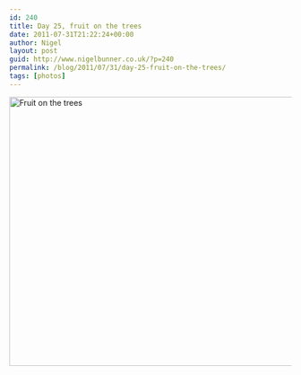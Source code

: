 ```yaml
---
id: 240
title: Day 25, fruit on the trees
date: 2011-07-31T21:22:24+00:00
author: Nigel
layout: post
guid: http://www.nigelbunner.co.uk/?p=240
permalink: /blog/2011/07/31/day-25-fruit-on-the-trees/
tags: [photos]
---
```

[<img src="http://farm7.static.flickr.com/6142/6009201705_208f6c93db_z.jpg" width="640" height="480" alt="Fruit on the trees" />](http://www.flickr.com/photos/icklephotos/6009201705/ "Fruit on the trees by icle fotos, on Flickr")
